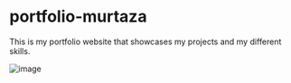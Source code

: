 # portfolio-murtaza

This is my portfolio website that showcases my projects and my different skills.

![image](https://github.com/Murtaza-Aziz/portfolio-murtaza/assets/80182469/2d67fd57-ce8d-48c2-8867-40771bc616c7)
